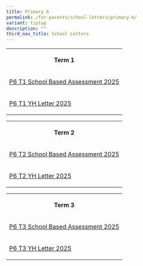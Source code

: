 ```yaml
---
title: Primary 6
permalink: /for-parents/school-letters/primary-6/
variant: tiptap
description: ""
third_nav_title: School Letters
---
```

<table style="minWidth: 25px">
<colgroup>
<col>
</colgroup>
<tbody>
<tr>
<th rowspan="1" colspan="1">
<p>Term 1</p>
</th>
</tr>
<tr>
<td rowspan="1" colspan="1">
<p><a href="/files/2025 Assessment Letters/MPS_2025_T1_049_P6_Assessment_2025__Term_1_.pdf" rel="noopener nofollow" target="_blank">P6 T1 School Based Assessment 2025</a>
</p>
</td>
</tr>
<tr>
<td rowspan="1" colspan="1">
<p><a href="/files/2025 YH Letters/MPS_2025_T1_002f___P6_YH_Letter___COE_Final.pdf" rel="noopener nofollow" target="_blank">P6 T1 YH Letter 2025</a>
</p>
</td>
</tr>
</tbody>
</table>
<table style="minWidth: 75px">
<colgroup>
<col>
<col>
<col>
</colgroup>
<tbody>
<tr>
<th rowspan="1" colspan="3">
<p>Term 2</p>
</th>
</tr>
<tr>
<td rowspan="1" colspan="3">
<p><a href="/files/2025 Assessment Letters/MPS2025T2_128_P6_Assessment_2025__Term_2_.pdf" rel="noopener nofollow" target="_blank">P6 T2 School Based Assessment 2025</a>
</p>
</td>
</tr>
<tr>
<td rowspan="1" colspan="3">
<p><a href="/files/2025 YH Letters/MPS_2025_T2___086f___P6_YH_Letter___COE.pdf" rel="noopener nofollow" target="_blank">P6 T2 YH Letter 2025</a>
</p>
</td>
</tr>
</tbody>
</table>
<table style="minWidth: 75px">
<colgroup>
<col>
<col>
<col>
</colgroup>
<tbody>
<tr>
<th rowspan="1" colspan="3">
<p>Term 3</p>
</th>
</tr>
<tr>
<td rowspan="1" colspan="3">
<p><a href="/files/2025 Assessment Letters/MPS2025T2_128_P6_Assessment_2025__Term_2_.pdf" rel="noopener nofollow" target="_blank">P6 T3 School Based Assessment 2025</a>
</p>
</td>
</tr>
<tr>
<td rowspan="1" colspan="3">
<p><a href="/files/2025 YH Letters/MPS_2025_T2___086f___P6_YH_Letter___COE.pdf" rel="noopener nofollow" target="_blank">P6 T3 YH Letter 2025</a>
</p>
</td>
</tr>
</tbody>
</table>
<p></p>